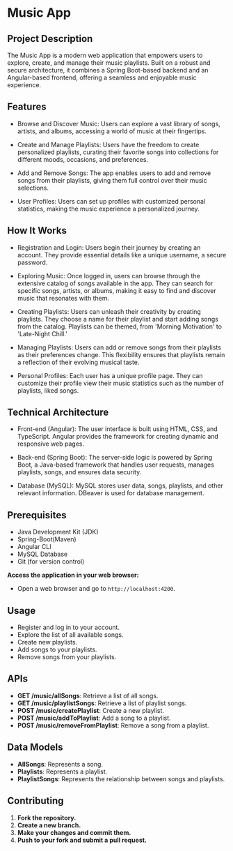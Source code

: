 # Music App

## Project Description
The Music App is a modern web application that empowers users to explore, create, and manage their music playlists. Built on a robust and secure architecture, it combines a Spring Boot-based backend and an Angular-based frontend, offering a seamless and enjoyable music experience.

## Features
- Browse and Discover Music: Users can explore a vast library of songs, artists, and albums, accessing a world of music at their fingertips.

- Create and Manage Playlists: Users have the freedom to create personalized playlists, curating their favorite songs into collections for different moods, occasions, and preferences.

- Add and Remove Songs: The app enables users to add and remove songs from their playlists, giving them full control over their music selections.

- User Profiles: Users can set up profiles with customized personal statistics, making the music experience a personalized journey.

## How It Works

- Registration and Login: Users begin their journey by creating an account. They provide essential details like a unique username, a secure password. 

- Exploring Music: Once logged in, users can browse through the extensive catalog of songs available in the app. They can search for specific songs, artists, or albums, making it easy to find and discover music that resonates with them.

- Creating Playlists: Users can unleash their creativity by creating playlists. They choose a name for their playlist and start adding songs from the catalog. Playlists can be themed, from 'Morning Motivation' to 'Late-Night Chill.'

- Managing Playlists: Users can add or remove songs from their playlists as their preferences change. This flexibility ensures that playlists remain a reflection of their evolving musical taste.

- Personal Profiles: Each user has a unique profile page. They can customize their profile view their music statistics such as the number of playlists, liked songs.

## Technical Architecture

- Front-end (Angular): The user interface is built using HTML, CSS, and TypeScript. Angular provides the framework for creating dynamic and responsive web pages.

- Back-end (Spring Boot): The server-side logic is powered by Spring Boot, a Java-based framework that handles user requests, manages playlists, songs, and ensures data security.

- Database (MySQL): MySQL stores user data, songs, playlists, and other relevant information. DBeaver is used for database management.
  
## Prerequisites
- Java Development Kit (JDK)
- Spring-Boot(Maven)
- Angular CLI
- MySQL Database
- Git (for version control)

**Access the application in your web browser:**
- Open a web browser and go to `http://localhost:4200`.

## Usage
- Register and log in to your account.
- Explore the list of all available songs.
- Create new playlists.
- Add songs to your playlists.
- Remove songs from your playlists.

## APIs
- **GET /music/allSongs**: Retrieve a list of all songs.
- **GET /music/playlistSongs**: Retrieve a list of playlist songs.
- **POST /music/createPlaylist**: Create a new playlist.
- **POST /music/addToPlaylist**: Add a song to a playlist.
- **POST /music/removeFromPlaylist**: Remove a song from a playlist.

## Data Models
- **AllSongs**: Represents a song.
- **Playlists**: Represents a playlist.
- **PlaylistSongs**: Represents the relationship between songs and playlists.

## Contributing
1. **Fork the repository.**
2. **Create a new branch.**
3. **Make your changes and commit them.**
4. **Push to your fork and submit a pull request.**

